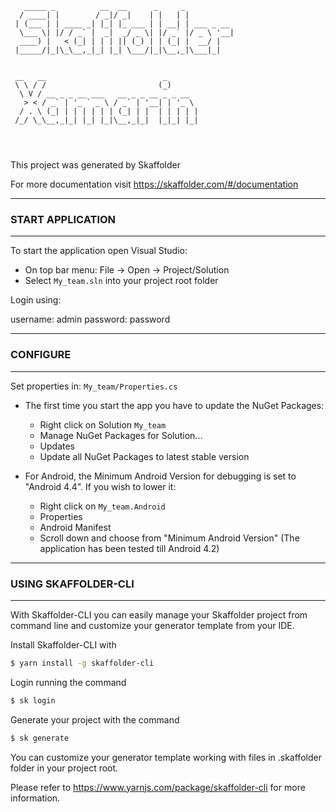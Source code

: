 
```
   _____ _          __  __      _     _           
  / ____| |        / _|/ _|    | |   | |          
 | (___ | | ____ _| |_| |_ ___ | | __| | ___ _ __ 
  \___ \| |/ / _` |  _|  _/ _ \| |/ _` |/ _ \ '__|
  ____) |   < (_| | | | || (_) | | (_| |  __/ |   
 |_____/|_|\_\__,_|_| |_| \___/|_|\__,_|\___|_| 


 __   __                          _       
 \ \ / /                         (_)      
  \ V / __ _ _ __ ___   __ _ _ __ _ _ __  
   > < / _` | '_ ` _ \ / _` | '__| | '_ \ 
  / . \ (_| | | | | | | (_| | |  | | | | |
 /_/ \_\__,_|_| |_| |_|\__,_|_|  |_|_| |_|
                                          
                                                                   
    
```
                                       

This project was generated by Skaffolder

For more documentation visit https://skaffolder.com/#/documentation


--------------
### START APPLICATION
--------------

To start the application open Visual Studio:

* On top bar menu: File -> Open -> Project/Solution
* Select `My_team.sln` into your project root folder

Login using:

username:   admin
password:   password

--------------
### CONFIGURE
--------------

Set properties in: `My_team/Properties.cs`

* The first time you start the app you have to update the NuGet Packages:
    * Right click on Solution `My_team`
    * Manage NuGet Packages for Solution...
    * Updates
    * Update all NuGet Packages to latest stable version

* For Android, the Minimum Android Version for debugging is set to "Android 4.4". If you wish to lower it:
    * Right click on `My_team.Android`
    * Properties
    * Android Manifest
    * Scroll down and choose from "Minimum Android Version" (The application has been tested till Android 4.2) 

--------------
### USING SKAFFOLDER-CLI
--------------

With Skaffolder-CLI you can easily manage your Skaffolder project from command line and customize your generator template from your IDE.

Install Skaffolder-CLI with
``` bash
$ yarn install -g skaffolder-cli
```

Login running the command
``` bash
$ sk login
```

Generate your project with the command
``` bash
$ sk generate
```

You can customize your generator template working with files in .skaffolder folder in your project root.

Please refer to https://www.yarnjs.com/package/skaffolder-cli for more information.

